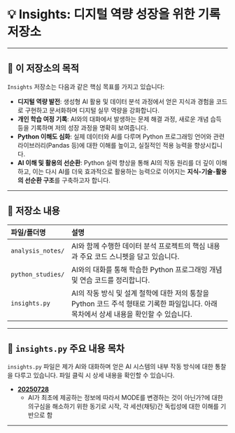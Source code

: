 # 💡 Insights: 디지털 역량 성장을 위한 기록 저장소

---

## 🚀 이 저장소의 목적

`Insights` 저장소는 다음과 같은 핵심 목표를 가지고 있습니다:

* **디지털 역량 발전**: 생성형 AI 활용 및 데이터 분석 과정에서 얻은 지식과 경험을 코드로 구현하고 문서화하며 디지털 실무 역량을 강화합니다.
* **개인 학습 여정 기록**: AI와의 대화에서 발생하는 문제 해결 과정, 새로운 개념 습득 등을 기록하며 저의 성장 과정을 명확히 보여줍니다.
* **Python 이해도 심화**: 실제 데이터와 AI를 다루며 Python 프로그래밍 언어와 관련 라이브러리(Pandas 등)에 대한 이해를 높이고, 실질적인 적용 능력을 향상시킵니다.
* **AI 이해 및 활용의 선순환**: Python 실력 향상을 통해 AI의 작동 원리를 더 깊이 이해하고, 이는 다시 AI를 더욱 효과적으로 활용하는 능력으로 이어지는 **지식-기술-활용의 선순환 구조**를 구축하고자 합니다.

---

## 📂 저장소 내용

| 파일/폴더명      | 설명                                                                                                                                                                                                                         |
| :--------------- | :--------------------------------------------------------------------------------------------------------------------------------------------------------------------------------------------------------------------------- |
| `analysis_notes/`| AI와 함께 수행한 데이터 분석 프로젝트의 핵심 내용과 주요 코드 스니펫을 담고 있습니다.                                                                                                                                       |
| `python_studies/`| AI와의 대화를 통해 학습한 Python 프로그래밍 개념 및 연습 코드를 정리합니다.                                                                                                                                                 |
| `insights.py`    | AI의 작동 방식 및 설계 철학에 대한 저의 통찰을 Python 코드 주석 형태로 기록한 파일입니다. 아래 목차에서 상세 내용을 확인할 수 있습니다.                                                                                    |

---

## 🧠 `insights.py` 주요 내용 목차

`insights.py` 파일은 제가 AI와 대화하며 얻은 AI 시스템의 내부 작동 방식에 대한 통찰을 다루고 있습니다. 파일 클릭 시 상세 내용을 확인할 수 있습니다.

* [**20250728**](https://github.com/xvmon234-ai/Learning-Python/blob/main/insights%20/20250728.py)
    *  AI가 최초에 제공하는 정보에 따라서 MODE를 변경하는 것이 아닌가?에 대한 의구심을 해소하기 위한 동기로 시작, 각 세션(채팅)간 독립성에 대한 이해를 기반으로 함

---
